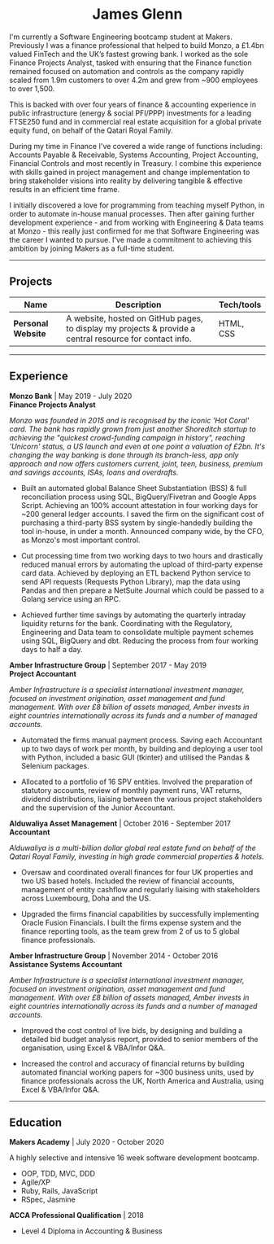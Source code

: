 <h1 align="center">
  James Glenn
</h1>

I'm currently a Software Engineering bootcamp student at Makers. Previously I was a finance professional that helped to build Monzo, a £1.4bn valued FinTech and the UK’s fastest growing bank. I worked as the sole Finance Projects Analyst, tasked with ensuring that the Finance function remained focused on automation and controls as the company rapidly scaled from 1.9m customers to over 4.2m and grew from ~900 employees to over 1,500.

This is backed with over four years of finance & accounting experience in public infrastructure (energy & social PFI/PPP) investments for a leading FTSE250 fund and in commercial real estate acquisition for a global private equity fund, on behalf of the Qatari Royal Family.

During my time in Finance I've covered a wide range of functions including: Accounts Payable & Receivable, Systems Accounting, Project Accounting, Financial Controls and most recently in Treasury. I combine this experience with skills gained in project management and change implementation to bring stakeholder visions into reality by delivering tangible & effective results in an efficient time frame.

I initially discovered a love for programming from teaching myself Python, in order to automate in-house manual processes. Then after gaining further development experience - and from working with Engineering & Data teams at Monzo - this really just confirmed for me that Software Engineering was the career I wanted to pursue. I've made a commitment to achieving this ambition by joining Makers as a full-time student.
***

## Projects

| Name                         | Description       | Tech/tools        |
| ---------------------------- | ----------------- | ----------------- |
| **Personal Website**         | A website, hosted on GitHub pages, to display my projects & provide a central resource for contact info. | HTML, CSS |
***
## Experience

**Monzo Bank** | May 2019 - July 2020  
**Finance Projects Analyst**

_Monzo was founded in 2015 and is recognised by the iconic 'Hot Coral' card. The bank has rapidly grown from just another Shoreditch startup to achieving the "quickest crowd-funding campaign in history", reaching 'Unicorn' status, a US launch and even at one point a valuation of £2bn. It's changing the way banking is done through its branch-less, app only approach and now offers customers current, joint, teen, business, premium and savings accounts, ISAs, loans and overdrafts._

- Built an automated global Balance Sheet Substantiation (BSS) & full reconciliation process using SQL, BigQuery/Fivetran and Google Apps Script. Achieving an 100% account attestation in four working days for ~200 general ledger accounts. I saved the firm on the significant cost of purchasing a third-party BSS system by single-handedly building the tool in-house, in under a month. Announced company wide, by the CFO, as Monzo's most important control.

- Cut processing time from two working days to two hours and drastically reduced manual errors by automating the upload of third-party expense card data. Achieved by deploying an ETL backend Python service to send API requests (Requests Python Library), map the data using Pandas and then prepare a NetSuite Journal which could be passed to a Golang service using an RPC.

- Achieved further time savings by automating the quarterly intraday liquidity returns for the bank. Coordinating with the Regulatory, Engineering and Data team to consolidate multiple payment schemes using SQL, BigQuery and dbt. Reducing the process from four working days to half a day.

**Amber Infrastructure Group** | September 2017 - May 2019  
**Project Accountant**

_Amber Infrastructure is a specialist international investment manager, focused on investment origination, asset management and fund management. With over £8 billion of assets managed, Amber invests in eight countries internationally across its funds and a number of managed accounts._

- Automated the firms manual payment process. Saving each Accountant up to two days of work per month, by building and deploying a user tool with Python, included a basic GUI (tkinter) and utilised the Pandas & Selenium packages.

- Allocated to a portfolio of 16 SPV entities. Involved the preparation of statutory accounts, review of monthly payment runs, VAT returns, dividend distributions, liaising between the various project stakeholders and the supervision of the Junior Accountant.

**Alduwaliya Asset Management** | October 2016 - September 2017  
**Accountant**

_Alduwaliya is a multi-billion dollar global real estate fund on behalf of the Qatari Royal Family, investing in high grade commercial properties & hotels._

- Oversaw and coordinated overall finances for four UK properties and two US based hotels. Included the review of financial accounts, management of entity cashflow and regularly liaising with stakeholders across Luxembourg, Doha and the US.

- Upgraded the firms financial capabilities by successfully implementing Oracle Fusion Financials. I built the firms expense system and the finance reporting tools, as the team grew from 2 of us to 5 global finance professionals. 

**Amber Infrastructure Group** | November 2014 - October 2016  
**Assistance Systems Accountant**

_Amber Infrastructure is a specialist international investment manager, focused on investment origination, asset management and fund management. With over £8 billion of assets managed, Amber invests in eight countries internationally across its funds and a number of managed accounts._

- Improved the cost control of live bids, by designing and building a detailed bid budget analysis report, provided to senior members of the organisation, using Excel & VBA/Infor Q&A.

- Increased the control and accuracy of financial returns by building automated financial working papers for ~300 business units, used by finance professionals across the UK, North America and Australia, using Excel & VBA/Infor Q&A.
***
## Education

**Makers Academy** | July 2020 - October 2020

A highly selective and intensive 16 week software development bootcamp.

- OOP, TDD, MVC, DDD
- Agile/XP
- Ruby, Rails, JavaScript
- RSpec, Jasmine

**ACCA Professional Qualification** | 2018

- Level 4 Diploma in Accounting & Business
